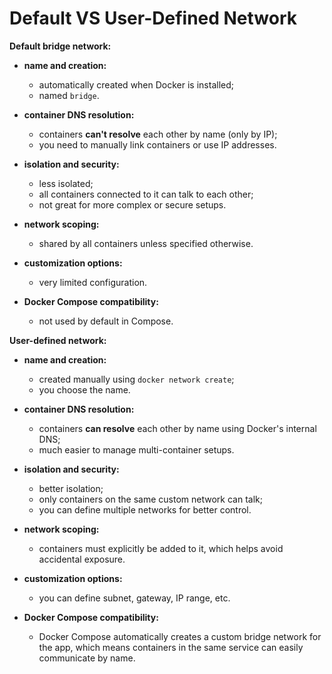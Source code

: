 # Default VS User-Defined Network

**Default bridge network:**
- **name and creation:**
  - automatically created when Docker is installed;
  - named `bridge`.

- **container DNS resolution:**
  - containers **can't resolve** each other by name (only by IP);
  - you need to manually link containers or use IP addresses.
  
- **isolation and security:**
  - less isolated;
  - all containers connected to it can talk to each other;
  - not great for more complex or secure setups.

- **network scoping:**
  - shared by all containers unless specified otherwise.

- **customization options:**
  - very limited configuration.

- **Docker Compose compatibility:**
  - not used by default in Compose.

**User-defined network:**
- **name and creation:**
  - created manually using `docker network create`;
  - you choose the name.

- **container DNS resolution:**
  - containers **can resolve** each other by name using Docker's internal DNS;
  - much easier to manage multi-container setups.

- **isolation and security:**
  - better isolation;
  - only containers on the same custom network can talk;
  - you can define multiple networks for better control.

- **network scoping:**
  - containers must explicitly be added to it, which helps avoid accidental exposure.

- **customization options:**
  - you can define subnet, gateway, IP range, etc.

- **Docker Compose compatibility:**
  - Docker Compose automatically creates a custom bridge network for the app, which means containers in the same service can easily communicate by name.
